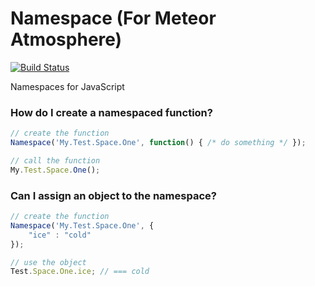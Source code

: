 Namespace (For Meteor Atmosphere)
=================================
[![Build Status](https://travis-ci.org/CodeBlanche/meteor-namespace.svg?branch=master)](https://travis-ci.org/CodeBlanche/meteor-namespace)

Namespaces for JavaScript 

### How do I create a namespaced function?
```js
// create the function
Namespace('My.Test.Space.One', function() { /* do something */ });

// call the function
My.Test.Space.One();
```

### Can I assign an object to the namespace?
```js
// create the function
Namespace('My.Test.Space.One', {
    "ice" : "cold"
});

// use the object
Test.Space.One.ice; // === cold
```
